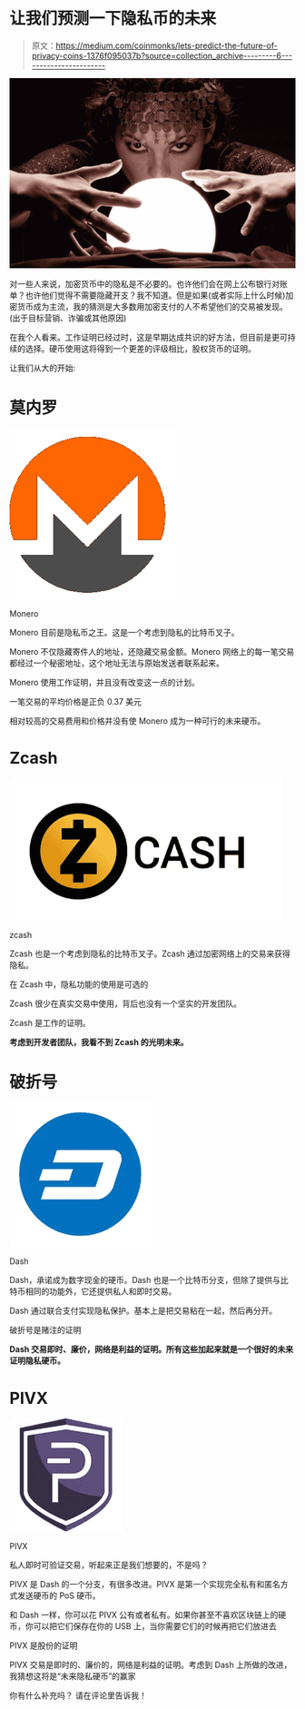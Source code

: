 # 让我们预测一下隐私币的未来

> 原文：<https://medium.com/coinmonks/lets-predict-the-future-of-privacy-coins-1376f095037b?source=collection_archive---------6----------------------->

![](img/a56ba6394ed06c58a5234a122bc1fd87.png)

对一些人来说，加密货币中的隐私是不必要的。也许他们会在网上公布银行对账单？也许他们觉得不需要隐藏开支？我不知道。但是如果(或者实际上什么时候)加密货币成为主流，我的猜测是大多数用加密支付的人不希望他们的交易被发现。(出于目标营销、诈骗或其他原因)

在我个人看来。工作证明已经过时，这是早期达成共识的好方法，但目前是更可持续的选择。硬币使用这将得到一个更差的评级相比，股权货币的证明。

让我们从大的开始:

# 莫内罗

![](img/bbd556c1a5e5cff4957e2e0f1fc7d77c.png)

Monero

Monero 目前是隐私币之王。这是一个考虑到隐私的比特币叉子。

Monero 不仅隐藏寄件人的地址，还隐藏交易金额。Monero 网络上的每一笔交易都经过一个秘密地址，这个地址无法与原始发送者联系起来。

Monero 使用工作证明，并且没有改变这一点的计划。

一笔交易的平均价格是正负 0.37 美元

相对较高的交易费用和价格并没有使 Monero 成为一种可行的未来硬币。

# Zcash

![](img/35175320a966325ae79b56b2bc3eeaf3.png)

zcash

Zcash 也是一个考虑到隐私的比特币叉子。Zcash 通过加密网络上的交易来获得隐私。

在 Zcash 中，隐私功能的使用是可选的

Zcash 很少在真实交易中使用，背后也没有一个坚实的开发团队。

Zcash 是工作的证明。

**考虑到开发者团队，我看不到 Zcash 的光明未来。**

# 破折号

![](img/8ae9c977bdc5a81488072fb8d479028e.png)

Dash

Dash，承诺成为数字现金的硬币。Dash 也是一个比特币分支，但除了提供与比特币相同的功能外，它还提供私人和即时交易。

Dash 通过联合支付实现隐私保护。基本上是把交易粘在一起，然后再分开。

破折号是赌注的证明

**Dash 交易即时、廉价，网络是利益的证明。所有这些加起来就是一个很好的未来证明隐私硬币。**

# PIVX

![](img/d763d3284d8d1dd3ef635ec71e775918.png)

PIVX

私人即时可验证交易，听起来正是我们想要的，不是吗？

PIVX 是 Dash 的一个分支，有很多改进。PIVX 是第一个实现完全私有和匿名方式发送硬币的 PoS 硬币。

和 Dash 一样，你可以花 PIVX 公有或者私有。如果你甚至不喜欢区块链上的硬币，你可以把它们保存在你的 USB 上，当你需要它们的时候再把它们放进去

PIVX 是股份的证明

PIVX 交易是即时的、廉价的，网络是利益的证明。考虑到 Dash 上所做的改进，我猜想这将是“未来隐私硬币”的赢家

你有什么补充吗？
请在评论里告诉我！